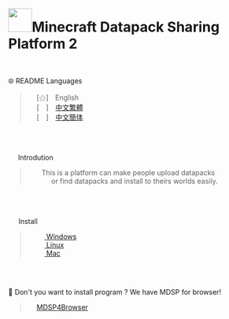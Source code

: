 # <img src="https://media.discordapp.net/attachments/763787703958372402/992710401643003934/unknown.png" width=48>**Minecraft Datapack Sharing Platform 2**<br>
&nbsp;

🌐 README Languages
>&emsp;&nbsp;[⚝]　English<br>
&emsp;&nbsp;[　]　[中文繁體](https://github.com/mcg25035/Minecraft-Datapack-Sharing-Platform-2/blob/main/README/README_TC.md)<br>
&emsp;&nbsp;[　]　[中文簡体](https://github.com/mcg25035/Minecraft-Datapack-Sharing-Platform-2/blob/main/README/README_SC.md)

<br><br>

<img src="https://media.discordapp.net/attachments/763787703958372402/992695856492982352/unknown.png" width=16> Introdution

>&emsp;&emsp;This is a platform can make people upload datapacks<br>&emsp;&emsp;&nbsp;&nbsp;&nbsp;&nbsp;&nbsp;or find datapacks and install to theirs worlds easily.

<br><br>

<img src="https://cdn.discordapp.com/attachments/763787703958372402/992716242706255932/unknown.png" width=17> Install

>&emsp;&nbsp; [ <img src="https://cdn.iconscout.com/icon/free/png-256/windows-221-1175066.png" width=12> Windows]()<br>
>&emsp;&nbsp; [ <img src="https://media.discordapp.net/attachments/763787703958372402/992718211399299132/unknown.png" width=12 > Linux]()<br>
>&emsp;&nbsp; [ <img src="https://media.discordapp.net/attachments/763787703958372402/992718435693891595/unknown.png" width=12> Mac]()

<br><br>

🔗 Don't you want to install program ? We have MDSP for browser!
>&emsp;&nbsp;[MDSP4Browser]()



